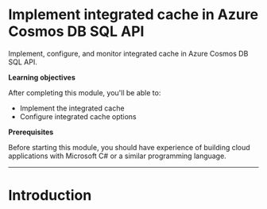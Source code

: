 # Implement integrated cache in Azure Cosmos DB SQL API

Implement, configure, and monitor integrated cache in Azure Cosmos DB SQL API.

**Learning objectives**

After completing this module, you'll be able to:

* Implement the integrated cache
* Configure integrated cache options

**Prerequisites**

Before starting this module, you should have experience of building cloud applications with Microsoft C# or a similar programming language.

---

# Introduction


